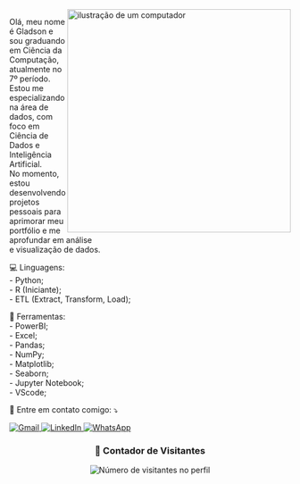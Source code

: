 <img src="https://raw.githubusercontent.com/MicaelliMedeiros/micaellimedeiros/master/image/computer-illustration.png" alt="ilustração de um computador" min-width="400px" max-width="400px" width="400px" align="right">

<p align="left"> 
  Olá, meu nome é Gladson e sou graduando em Ciência da Computação, atualmente no 7º período.<br>
  Estou me especializando na área de dados, com foco em Ciência de Dados e Inteligência Artificial.<br>
  No momento, estou desenvolvendo projetos pessoais para aprimorar meu portfólio e me aprofundar em análise<br>
  e visualização de dados.
</p>

<p align="left">
  💻 Linguagens: <br>
  - Python;<br>
  - R (Iniciante);<br>
  - ETL (Extract, Transform, Load);<br>
</p>

<p align="left">
  💼 Ferramentas: <br>
  - PowerBI;<br>
  - Excel;<br>
  - Pandas;<br>
  - NumPy;<br>
  - Matplotlib;<br>
  - Seaborn;<br>
  - Jupyter Notebook;<br>
  - VScode;<br>
</p>

<p align="left">
  💌 Entre em contato comigo: ⤵️
</p>

<p align="left">
  <a href="mailto:gladsonameno@gmail.com" title="Gmail">
    <img src="https://img.shields.io/badge/-Gmail-FF0000?style=flat-square&labelColor=FF0000&logo=gmail&logoColor=white&link=mailto:gladsonameno@gmail.com" alt="Gmail"/>
  </a>
  <a href="https://www.linkedin.com/in/gladson-silva/" title="LinkedIn">
    <img src="https://img.shields.io/badge/-LinkedIn-0e76a8?style=flat-square&logo=Linkedin&logoColor=white&link=https://www.linkedin.com/in/gladson-silva/" alt="LinkedIn"/>
  </a>
  <a href="https://wa.me/5531991232877?text=Ol%C3%A1!%20Vim%20pelo%20GitHub" title="WhatsApp">
    <img src="https://img.shields.io/badge/-WhatsApp-25d366?style=flat-square&labelColor=25d366&logo=whatsapp&logoColor=white&link=https://wa.me/5531991232877?text=Ol%C3%A1!%20Vim%20pelo%20GitHub" alt="WhatsApp"/>
  </a>
</p>

<div align="center">
  <h3><b>📍 Contador de Visitantes</b></h3>
</div>

<p align="center">
  <img
    src="https://profile-counter.glitch.me/GladsonAmeno/count.svg"
    alt="Número de visitantes no perfil"
  />
</p>
